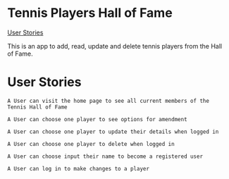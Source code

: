 # Tennis Players Hall of Fame
[User Stories](#User-Stories)

This is an app to add, read, update and delete tennis players from the Hall of Fame.

# User Stories
`A User can visit the home page to see all current members of the Tennis Hall of Fame`

`A User can choose one player to see options for amendment`

`A User can choose one player to update their details when logged in`

`A User can choose one player to delete when logged in`

`A User can choose input their name to become a registered user`

`A User can log in to make changes to a player`
